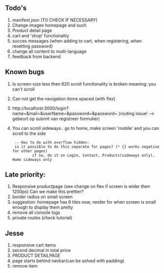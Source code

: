 

## Todo's
1. manifest.json (TO CHECK IF NECESSARY)
2. Change images homepage and such 
5. Product detail page
6. cart and 'shop' functionality
8. succes messages (when adding to cart, when registering, when resetting password)
9. change all content to multi-language
10. feedback from backend

## Known bugs
1. Is screen-size less then 620 scroll functionality is broken
        meaning: you can't scroll
2. Can not get the navigation items spaced (with flex)
3. http://localhost:3000/login?name=&mail=&userName=&password=&password= 
        (routing issue! --> gebeurt op submit van registreer formulier)
4. You can scroll sideways.. 
        go to home, make screen 'mobile' and you can scroll to the side

        -- Has to do with overflow hidden:
        is it possible to do this separate for pages? (* {} works negative for other pages)
                if so, do it on Login, Contact, Products(sideways only), Home sideways only 

## Late priority:
1. Responsive productpage (see change on flex if screen is wider then 1200px)
   Can we make this prettier? 
2. border radius on small screen
3. suggestion: homepage has 6 tiles now, render for when screen is small enough to display them pretty
4. remove all console logs
5. private routes (check tutorial)

## Jesse
1. responsive cart items
2. second decimal in total price 
3. PRODUCT DETAILPAGE
4. page starts behind navbar(can be solved with padding)
5. remove item
